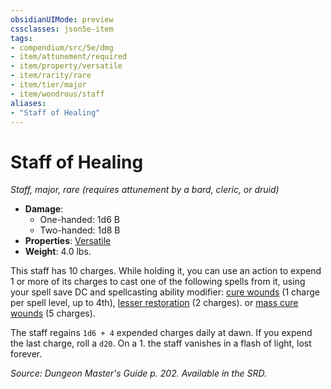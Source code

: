 ```yaml
---
obsidianUIMode: preview
cssclasses: json5e-item
tags:
- compendium/src/5e/dmg
- item/attunement/required
- item/property/versatile
- item/rarity/rare
- item/tier/major
- item/wondrous/staff
aliases: 
- "Staff of Healing"
---
```

# Staff of Healing
*Staff, major, rare (requires attunement by a bard, cleric, or druid)*  

- **Damage**:
  - One-handed: 1d6 B
  - Two-handed: 1d8 B
- **Properties**: [Versatile](/compendium/rules/item-properties.md#Versatile)
- **Weight**: 4.0 lbs.

This staff has 10 charges. While holding it, you can use an action to expend 1 or more of its charges to cast one of the following spells from it, using your spell save DC and spellcasting ability modifier: [cure wounds](/compendium/spells/cure-wounds.md) (1 charge per spell level, up to 4th), [lesser restoration](/compendium/spells/lesser-restoration.md) (2 charges). or [mass cure wounds](/compendium/spells/mass-cure-wounds.md) (5 charges).

The staff regains `1d6 + 4` expended charges daily at dawn. If you expend the last charge, roll a `d20`. On a 1. the staff vanishes in a flash of light, lost forever.

*Source: Dungeon Master's Guide p. 202. Available in the SRD.*